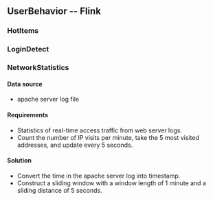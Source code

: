 ## UserBehavior -- Flink

### HotItems


    

### LoginDetect



### NetworkStatistics
#### Data source 
- apache server log file

#### Requirements
- Statistics of real-time access traffic from web server logs.  
- Count the number of IP visits per minute, take the 5 most visited addresses, and update every 5 seconds.

#### Solution 
- Convert the time in the apache server log into timestamp.  
- Construct a sliding window with a window length of 1 minute and a sliding distance of 5 seconds.  

